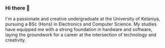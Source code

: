 ### Hi there 👋 

I'm a passionate and creative undergraduate at the University of Kelaniya, pursuing a BSc (Hons) in Electronics and Computer Science. My studies have equipped me with a strong foundation in hardware and software, laying the groundwork for a career at the intersection of technology and creativity.




<!--
**GamikaJayawardana/GamikaJayawardana** is a ✨ _special_ ✨ repository because its `README.md` (this file) appears on your GitHub profile.

Here are some ideas to get you started:

- 🔭 I’m currently working on ...
- 🌱 I’m currently learning ...
- 👯 I’m looking to collaborate on ...
- 🤔 I’m looking for help with ...
- 💬 Ask me about ...
- 📫 How to reach me: ...
- 😄 Pronouns: ...
- ⚡ Fun fact: ...
-->
